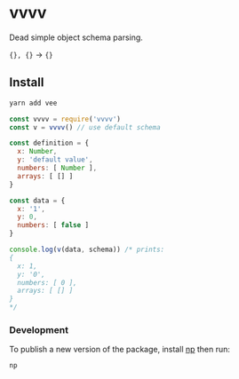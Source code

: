 vvvv
========================================
Dead simple object schema parsing.

`{}, {}` -> `{}`

## Install

```bash
yarn add vee
```

```javascript
const vvvv = require('vvvv')
const v = vvvv() // use default schema

const definition = {
  x: Number,
  y: 'default value',
  numbers: [ Number ],
  arrays: [ [] ]
}

const data = {
  x: '1',
  y: 0,
  numbers: [ false ]
}

console.log(v(data, schema)) /* prints:
{
  x: 1,
  y: '0',
  numbers: [ 0 ],
  arrays: [ [] ]
}
*/
```

### Development

To publish a new version of the package, install [np][np] then run:

```bash
np
```

[prettier]: https://github.com/prettier/prettier
[np]: https://github.com/sindresorhus/np
[yarn-install]: https://yarnpkg.com/lang/en/docs/install/
